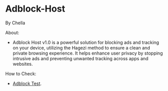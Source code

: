 # Adblock-Host
By Chella

About:
- Adblock Host v1.0 is a powerful solution for blocking ads and tracking on your device, utilizing the Hagezi method to ensure a clean and private browsing experience. It helps enhance user privacy by stopping intrusive ads and preventing unwanted tracking across apps and websites.

How to Check:
- [Adblock Test](https://d3ward.github.io/toolz/adblock).

